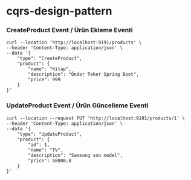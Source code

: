 # cqrs-design-pattern

### CreateProduct Event / Ürün Ekleme Eventi

```
curl --location 'http://localhost:9191/products' \
--header 'Content-Type: application/json' \
--data '{
    "type": "CreateProduct",
    "product": {
        "name": "Kitap",
        "description": "Önder Teker Spring Boot",
        "price": 999
    }
}'
```
### UpdateProduct Event / Ürün Güncelleme Eventi

```
curl --location --request PUT 'http://localhost:9191/products/1' \
--header 'Content-Type: application/json' \
--data '{
    "type": "UpdateProduct",
    "product": {
        "id": 1,
        "name": "TV",
        "description": "Samsung son model",
        "price": 58000.0
    }
}'
```
